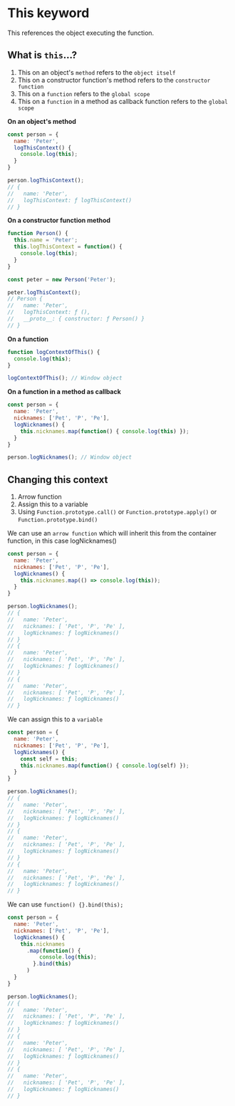 # This keyword
This references the object executing the function.

## What is `this`...?

1. This on an object's `method` refers to the `object itself`
2. This on a constructor function's method refers to the `constructor function`
3. This on a `function` refers to the `global scope`
4. This on a `function` in a method as callback function refers to the `global scope`


**On an object's method**
```js
const person = {
  name: 'Peter',
  logThisContext() {
    console.log(this);
  }
}

person.logThisContext();
// {
//   name: 'Peter',
//   logThisContext: ƒ logThisContext()
// }
```

**On a constructor function method**

```js
function Person() {
  this.name = 'Peter';
  this.logThisContext = function() {
    console.log(this);
  }
}

const peter = new Person('Peter');

peter.logThisContext();
// Person {
//   name: 'Peter',
//   logThisContext: ƒ (),
//   __proto__: { constructor: ƒ Person() }
// }
```

**On a function**

```js
function logContextOfThis() {
  console.log(this);
}

logContextOfThis(); // Window object
```

**On a function in a method as callback**

```js
const person = {
  name: 'Peter',
  nicknames: ['Pet', 'P', 'Pe'],
  logNicknames() {
    this.nicknames.map(function() { console.log(this) });
  }
}

person.logNicknames(); // Window object
```

## Changing this context

1. Arrow function
2. Assign this to a variable
3. Using `Function.prototype.call()` or `Function.prototype.apply()` or `Function.prototype.bind()`

We can use an `arrow function` which will inherit this from the container function, in this case logNicknames()

```js
const person = {
  name: 'Peter',
  nicknames: ['Pet', 'P', 'Pe'],
  logNicknames() {
    this.nicknames.map(() => console.log(this));
  }
}

person.logNicknames();
// {
//   name: 'Peter',
//   nicknames: [ 'Pet', 'P', 'Pe' ],
//   logNicknames: ƒ logNicknames()
// }
// {
//   name: 'Peter',
//   nicknames: [ 'Pet', 'P', 'Pe' ],
//   logNicknames: ƒ logNicknames()
// }
// {
//   name: 'Peter',
//   nicknames: [ 'Pet', 'P', 'Pe' ],
//   logNicknames: ƒ logNicknames()
// }
```

We can assign this to a `variable`

```js
const person = {
  name: 'Peter',
  nicknames: ['Pet', 'P', 'Pe'],
  logNicknames() {
    const self = this;
    this.nicknames.map(function() { console.log(self) });
  }
}

person.logNicknames();
// {
//   name: 'Peter',
//   nicknames: [ 'Pet', 'P', 'Pe' ],
//   logNicknames: ƒ logNicknames()
// }
// {
//   name: 'Peter',
//   nicknames: [ 'Pet', 'P', 'Pe' ],
//   logNicknames: ƒ logNicknames()
// }
// {
//   name: 'Peter',
//   nicknames: [ 'Pet', 'P', 'Pe' ],
//   logNicknames: ƒ logNicknames()
// }
```

We can use `function() {}.bind(this);`

```js
const person = {
  name: 'Peter',
  nicknames: ['Pet', 'P', 'Pe'],
  logNicknames() {
    this.nicknames
      .map(function() { 
          console.log(this);
        }.bind(this)
      )
  }
}

person.logNicknames();
// {
//   name: 'Peter',
//   nicknames: [ 'Pet', 'P', 'Pe' ],
//   logNicknames: ƒ logNicknames()
// }
// {
//   name: 'Peter',
//   nicknames: [ 'Pet', 'P', 'Pe' ],
//   logNicknames: ƒ logNicknames()
// }
// {
//   name: 'Peter',
//   nicknames: [ 'Pet', 'P', 'Pe' ],
//   logNicknames: ƒ logNicknames()
// }
```